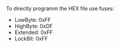 To directly programm the HEX file use fuses:

- LowByte: 0xFF
- HighByte: 0xDF
- Extended: 0xFF
- LockBit: 0xFF
